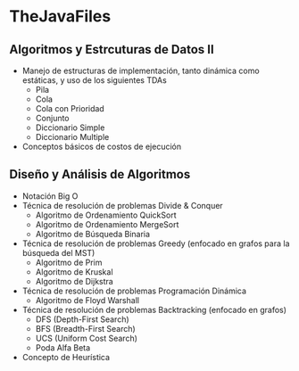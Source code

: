 # TheJavaFiles

## Algoritmos y Estrcuturas de Datos II
* Manejo de estructuras de implementación, tanto dinámica como estáticas, y uso de los siguientes TDAs
  - Pila
  - Cola
  - Cola con Prioridad
  - Conjunto
  - Diccionario Simple
  - Diccionario Multiple
* Conceptos básicos de costos de ejecución

## Diseño y Análisis de Algoritmos
* Notación Big O
* Técnica de resolución de problemas Divide & Conquer
  - Algoritmo de Ordenamiento QuickSort
  - Algoritmo de Ordenamiento MergeSort
  - Algoritmo de Búsqueda Binaria
* Técnica de resolución de problemas Greedy (enfocado en grafos para la búsqueda del MST)
  - Algoritmo de Prim
  - Algoritmo de Kruskal
  - Algoritmo de Dijkstra
* Técnica de resolución de problemas Programación Dinámica
  - Algoritmo de Floyd Warshall
* Técnica de resolución de problemas Backtracking (enfocado en grafos)
  - DFS (Depth-First Search)
  - BFS (Breadth-First Search)
  - UCS (Uniform Cost Search)
  - Poda Alfa Beta
* Concepto de Heurística

 
 
